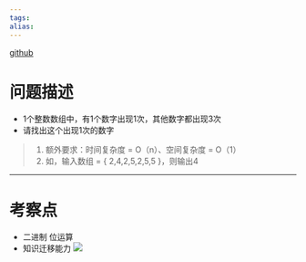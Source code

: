 ```yaml
---
tags: 
alias:
---
```

[github](https://github.com/Carson-Ho/AlgorithmLearning/blob/master/%E5%85%B7%E4%BD%93%E8%AE%B2%E8%A7%A3/%E6%95%B0%E7%BB%84%E4%B8%AD%E5%94%AF%E4%B8%80%E5%87%BA%E7%8E%B0%E4%B8%80%E6%AC%A1%E7%9A%84%E6%95%B0%E5%AD%97%EF%BC%8856-1%EF%BC%89.md)

# 问题描述

-   1个整数数组中，有1个数字出现1次，其他数字都出现3次
-   请找出这个出现1次的数字

> 1.  额外要求：时间复杂度 = O（n）、空间复杂度 = O（1）
> 2.  如，输入数组 = { 2,4,2,5,2,5,5 }，则输出4

---

# 考察点

-   二进制 位运算
-   知识迁移能力
![](https://gd-hbimg.huaban.com/a2969a1e07694cf64df65acbfb6db07579ac19589b6c-Y7Qyal_fw1200webp)
